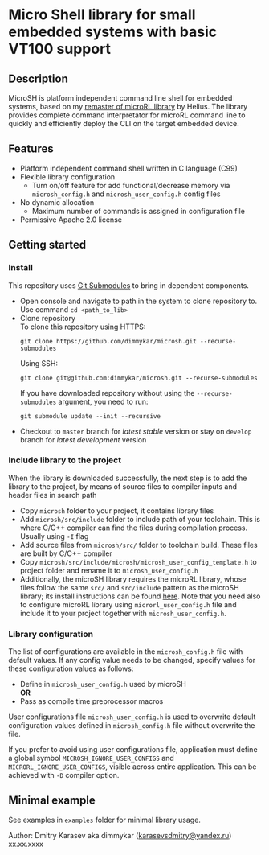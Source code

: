 # Micro Shell library for small embedded systems with basic VT100 support

## Description

MicroSH is platform independent command line shell for embedded systems, based on my [remaster of microRL library](https://github.com/dimmykar/microrl-remaster.git) by Helius. The library provides complete command interpretator for microRL command line to quickly and efficiently deploy the CLI on the target embedded device.

## Features

  - Platform independent command shell written in C language (C99)
  - Flexible library configuration
      * Turn on/off feature for add functional/decrease memory via `microsh_config.h` and `microsh_user_config.h` config files
  - No dynamic allocation
      * Maximum number of commands is assigned in configuration file
  - Permissive Apache 2.0 license

## Getting started

### Install

This repository uses [Git Submodules](https://git-scm.com/book/en/v2/Git-Tools-Submodules) to bring in dependent components.

  - Open console and navigate to path in the system to clone repository to. Use command `cd <path_to_lib>`
  - Clone repository<br>
    To clone this repository using HTTPS:
    ```
    git clone https://github.com/dimmykar/microsh.git --recurse-submodules
    ```
    Using SSH:
    ```
    git clone git@github.com:dimmykar/microsh.git --recurse-submodules
    ```
    If you have downloaded repository without using the `--recurse-submodules` argument, you need to run:
    ```
    git submodule update --init --recursive
    ```
  - Checkout to `master` branch for _latest stable_ version or stay on `develop` branch for _latest development_ version

### Include library to the project

When the library is downloaded successfully, the next step is to add the library to the project, by means of source files to compiler inputs and header files in search path

  - Copy `microsh` folder to your project, it contains library files
  - Add `microsh/src/include` folder to include path of your toolchain. This is where C/C++ compiler can find the files during compilation process. Usually using `-I` flag
  - Add source files from `microsh/src/` folder to toolchain build. These files are built by C/C++ compiler
  - Copy `microsh/src/include/microsh/microsh_user_config_template.h` to project folder and rename it to `microsh_user_config.h`
  -  Additionally, the microSH library requires the microRL library, whose files follow the same `src/` and `src/include` pattern as the microSH library; its install instructions can be found [here](https://github.com/dimmykar/microrl-remaster#install). Note that you need also to configure microRL library using `microrl_user_config.h` file and include it to your project together with `microsh_user_config.h`.

### Library configuration

The list of configurations are available in the `microsh_config.h` file with default values. If any config value needs to be changed, specify values for these configuration values as follows:
  - Define in `microsh_user_config.h` used by microSH<br>
    __OR__
  - Pass as compile time preprocessor macros

User configurations file `microsh_user_config.h` is used to overwrite default configuration values defined in `microsh_config.h` file without overwrite the file.

If you prefer to avoid using user configurations file, application must define a global symbol `MICROSH_IGNORE_USER_CONFIGS` and `MICRORL_IGNORE_USER_CONFIGS`, visible across entire application. This can be achieved with `-D` compiler option.

## Minimal example

See examples in `examples` folder for minimal library usage.



Author: Dmitry Karasev aka dimmykar (karasevsdmitry@yandex.ru)<br>
xx.xx.xxxx
